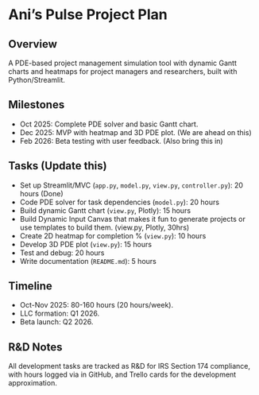 # Ani’s Pulse Project Plan
## Overview
A PDE-based project management simulation tool with dynamic Gantt charts and heatmaps for project managers and researchers, built with Python/Streamlit.

## Milestones
- Oct 2025: Complete PDE solver and basic Gantt chart.
- Dec 2025: MVP with heatmap and 3D PDE plot. (We are ahead on this)
- Feb 2026: Beta testing with user feedback. (Also bring this in)

## Tasks (Update this)
- Set up Streamlit/MVC (`app.py`, `model.py`, `view.py`, `controller.py`): 20 hours (Done)
- Code PDE solver for task dependencies (`model.py`): 20 hours
- Build dynamic Gantt chart (`view.py`, Plotly): 15 hours
- Build Dynamic Input Canvas that makes it fun to generate projects or use templates to build them. (view.py, Plotly, 30hrs)
- Create 2D heatmap for completion % (`view.py`): 10 hours
- Develop 3D PDE plot (`view.py`): 15 hours
- Test and debug: 20 hours
- Write documentation (`README.md`): 5 hours

## Timeline
- Oct-Nov 2025: 80-160 hours (20 hours/week).
- LLC formation: Q1 2026.
- Beta launch: Q2 2026.

## R&D Notes
All development tasks are tracked as R&D for IRS Section 174 compliance, with hours logged via in GitHub, and Trello cards for the development approximation.